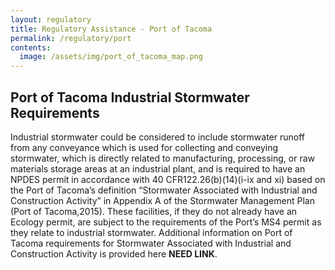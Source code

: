 ```yaml
---
layout: regulatory
title: Regulatory Assistance - Port of Tacoma
permalink: /regulatory/port
contents:
  image: /assets/img/port_of_tacoma_map.png
---
```


## Port of Tacoma Industrial Stormwater Requirements

Industrial stormwater could be considered to include stormwater runoff from any conveyance which is used for collecting and conveying stormwater, which is directly related to manufacturing, processing, or raw materials storage areas at an industrial plant, and is required to have an NPDES permit in accordance with 40 CFR122.26(b)(14)(i-ix and xi) based on the Port of Tacoma’s definition “Stormwater Associated with Industrial and Construction Activity” in Appendix A of the Stormwater Management Plan (Port of Tacoma,2015). These facilities, if they do not already have an Ecology permit, are subject to the requirements of the Port’s MS4 permit as they relate to industrial stormwater. Additional information on Port of Tacoma requirements for Stormwater Associated with Industrial and Construction Activity is provided here **NEED LINK**.
